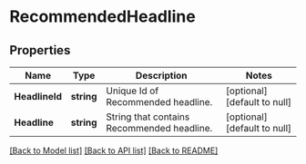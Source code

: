 # RecommendedHeadline

## Properties
Name | Type | Description | Notes
------------ | ------------- | ------------- | -------------
**HeadlineId** | **string** | Unique Id of Recommended headline. | [optional] [default to null]
**Headline** | **string** | String that contains Recommended headline. | [optional] [default to null]

[[Back to Model list]](../README.md#documentation-for-models) [[Back to API list]](../README.md#documentation-for-api-endpoints) [[Back to README]](../README.md)

